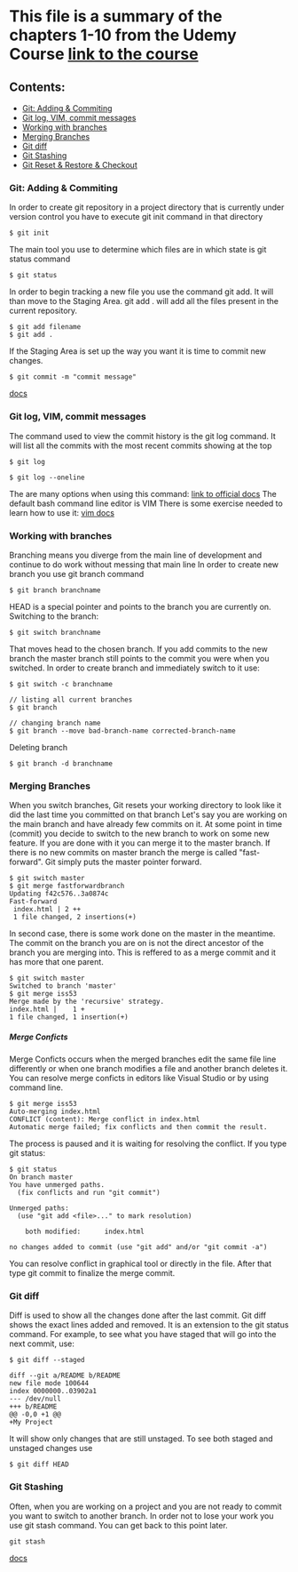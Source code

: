 # This file is a summary of the chapters 1-10 from the Udemy Course [link to the course](https://www.udemy.com/course/git-and-github-bootcamp/)
## Contents: 
- [Git: Adding & Commiting](#Git-Adding-Commiting)
- [Git log, VIM, commit messages](#Git-log-VIM-commit-messages)
- [Working with branches](#Working-with-branches)
- [Merging Branches](#Merging-Branches)
- [Git diff](#Git-diff)
- [Git Stashing](#Git-Stashing)
- [Git Reset & Restore & Checkout](#Git-Reset-&-Restore-&-Checkout)

### Git: Adding & Commiting
In order to create git repository in a project directory that is currently under version control you have to execute git init command in that directory
```
$ git init
```
The main tool you use to determine which files are in which state is git status command
```
$ git status
```
In order to begin tracking a new file you use the command git add. It will than move to the Staging Area. git add . will add all the files present in the current repository.
```
$ git add filename
$ git add .
```
If the Staging Area is set up the way you want it is time to commit new changes.
```
$ git commit -m "commit message"
```
[docs](https://git-scm.com/book/en/v2/Git-Basics-Recording-Changes-to-the-Repository)
### Git log, VIM, commit messages
The command used to view the commit history is the git log command. It will list all the commits with the most recent commits showing at the top
```
$ git log
```
```
$ git log --oneline
```
The are many options when using this command: [link to official docs](https://git-scm.com/book/en/v2/Git-Basics-Viewing-the-Commit-History)
The default bash command line editor is VIM 
There is some exercise needed to learn how to use it: 
[vim docs](https://linuxhandbook.com/basic-vim-commands/#:~:text=Some%20of%20my%20favorite%20Vim%20movement%20commands%20are%3A,on%20the%20screen%20while%20typing%20the%20line%20numbers.)
### Working with branches
Branching means you diverge from the main line of development and continue to do work without messing that main line
In order to create new branch you use git branch command
```
$ git branch branchname
```
HEAD is a special pointer and points to the branch you are currently on.
Switching to the branch:
```
$ git switch branchname
```
That moves head to the chosen branch. If you add commits to the new branch the master branch still points to the commit you were when you switched.
In order to create branch and immediately switch to it use:
```
$ git switch -c branchname
```
```
// listing all current branches
$ git branch
```
```
// changing branch name
$ git branch --move bad-branch-name corrected-branch-name
```
Deleting branch
```
$ git branch -d branchname
```
### Merging Branches
When you switch branches, Git resets your working directory to look like it did the last time you committed on that branch
Let's say you are working on the main branch and have already few commits on it. At some point in time (commit) you decide to switch to the new branch to work on some new feature. If you are done with it you can merge it to the master branch. If there is no new commits on master branch the merge is called "fast- forward". Git simply puts the master pointer forward.
```
$ git switch master
$ git merge fastforwardbranch
Updating f42c576..3a0874c
Fast-forward
 index.html | 2 ++
 1 file changed, 2 insertions(+)
```
In second case, there is some work done on the master in the meantime. The commit on the branch you are on is not the direct ancestor of the branch you are merging into. This is reffered to as a merge commit and it has more that one parent.
```
$ git switch master
Switched to branch 'master'
$ git merge iss53
Merge made by the 'recursive' strategy.
index.html |    1 +
1 file changed, 1 insertion(+)
```
##### Merge Conficts
Merge Conficts occurs when the merged branches edit the same file line differently or when one branch modifies a file and another branch deletes it. You can resolve merge conficts in editors like Visual Studio or by using command line.
```
$ git merge iss53
Auto-merging index.html
CONFLICT (content): Merge conflict in index.html
Automatic merge failed; fix conflicts and then commit the result.
```
The process is paused and it is waiting for resolving the conflict. If you type git status:
```
$ git status
On branch master
You have unmerged paths.
  (fix conflicts and run "git commit")

Unmerged paths:
  (use "git add <file>..." to mark resolution)

    both modified:      index.html

no changes added to commit (use "git add" and/or "git commit -a")
```
You can resolve conflict in graphical tool or directly in the file. After that type git commit to finalize the merge commit.

### Git diff
Diff is used to show all the changes done after the last commit.
Git diff shows the exact lines added and removed. It is an extension to the git status command.
For example, to see what you have staged that will go into the next commit, use:
```
$ git diff --staged
```
```
diff --git a/README b/README
new file mode 100644
index 0000000..03902a1
--- /dev/null
+++ b/README
@@ -0,0 +1 @@
+My Project
```
It will show only changes that are still unstaged.
To see both staged and unstaged changes use
```
$ git diff HEAD
```
### Git Stashing
Often, when you are working on a project and you are not ready to commit you want to switch to another branch. In order not to lose your work you use git stash command. You can get back to this point later.
```
git stash
```
[docs](https://git-scm.com/book/en/v2/Git-Tools-Stashing-and-Cleaning)
